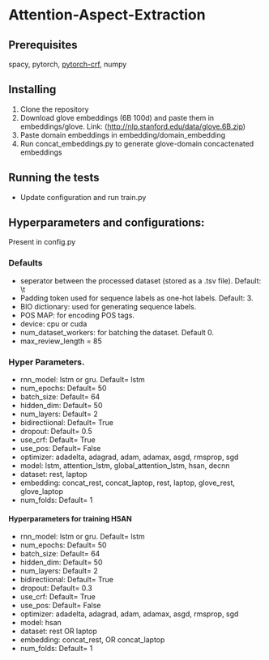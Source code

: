 # Attention-Aspect-Extraction

## Prerequisites

spacy, pytorch, [pytorch-crf](https://pytorch-crf.readthedocs.io/en/stable/), numpy

## Installing
1. Clone the repository
2. Download glove embeddings (6B 100d) and paste them in embeddings/glove. Link: (http://nlp.stanford.edu/data/glove.6B.zip)
3. Paste domain embeddings in embedding/domain_embedding
4. Run concat_embeddings.py to generate glove-domain concactenated embeddings

## Running the tests
* Update configuration and run train.py

## Hyperparameters and configurations:
Present in config.py
### Defaults
* seperator between the processed dataset (stored as a .tsv file). Default: \t
* Padding token used for sequence labels as one-hot labels. Default: 3.
* BIO dictionary: used for generating sequence labels.
* POS MAP: for encoding POS tags. 
* device: cpu or cuda
* num_dataset_workers: for batching the dataset. Default 0.
* max_review_length = 85

### Hyper Parameters.
* rnn_model: lstm or gru. Default= lstm
* num_epochs: Default= 50
* batch_size: Default= 64
* hidden_dim: Default= 50
* num_layers: Default= 2
* bidirectiional: Default= True
* dropout: Default= 0.5
* use_crf: Default= True
* use_pos: Default= False
* optimizer: adadelta, adagrad, adam, adamax, asgd, rmsprop, sgd
* model: lstm, attention_lstm, global_attention_lstm, hsan, decnn
* dataset: rest, laptop
* embedding: concat_rest, concat_laptop, rest, laptop, glove_rest, glove_laptop
* num_folds: Default= 1

#### Hyperparameters for training HSAN
* rnn_model: lstm or gru. Default= lstm
* num_epochs: Default= 50
* batch_size: Default= 64
* hidden_dim: Default= 50
* num_layers: Default= 2
* bidirectiional: Default= True
* dropout: Default= 0.3
* use_crf: Default= True
* use_pos: Default= False
* optimizer: adadelta, adagrad, adam, adamax, asgd, rmsprop, sgd
* model: hsan
* dataset: rest OR laptop
* embedding: concat_rest, OR concat_laptop
* num_folds: Default= 1
